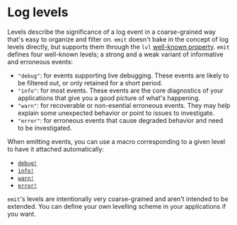 # Log levels

Levels describe the significance of a log event in a coarse-grained way that's easy to organize and filter on. `emit` doesn't bake in the concept of log levels directly, but supports them through the `lvl` [well-known property](https://docs.rs/emit/0.11.1/emit/well_known/index.html). `emit` defines four well-known levels; a strong and a weak variant of informative and erroneous events:

- `"debug"`: for events supporting live debugging. These events are likely to be filtered out, or only retained for a short period.
- `"info"`: for most events. These events are the core diagnostics of your applications that give you a good picture of what's happening.
- `"warn"`: for recoverable or non-esential erroneous events. They may help explain some unexpected behavior or point to issues to investigate.
- `"error"`: for erroneous events that cause degraded behavior and need to be investigated.

When emitting events, you can use a macro corresponding to a given level to have it attached automatically:

- [`debug!`](https://docs.rs/emit/0.11.1/emit/macro.debug.html)
- [`info!`](https://docs.rs/emit/0.11.1/emit/macro.info.html)
- [`warn!`](https://docs.rs/emit/0.11.1/emit/macro.warn.html)
- [`error!`](https://docs.rs/emit/0.11.1/emit/macro.error.html)

`emit`'s levels are intentionally very coarse-grained and aren't intended to be extended. You can define your own levelling scheme in your applications if you want.
